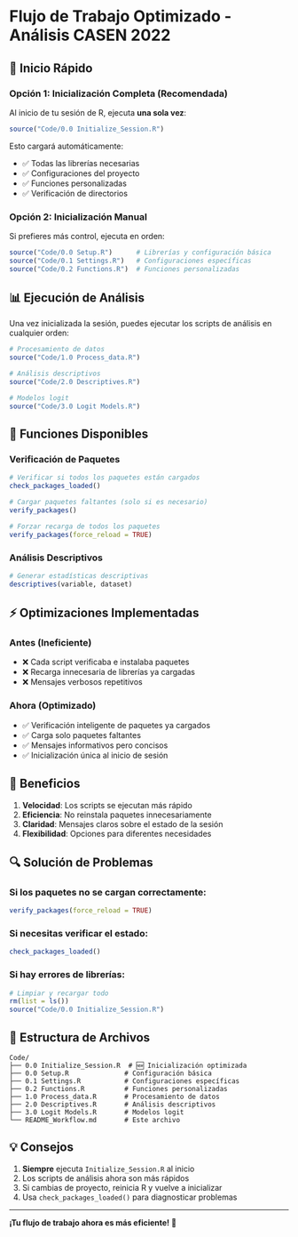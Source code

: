 # Flujo de Trabajo Optimizado - Análisis CASEN 2022

## 🚀 Inicio Rápido

### Opción 1: Inicialización Completa (Recomendada)
Al inicio de tu sesión de R, ejecuta **una sola vez**:

```r
source("Code/0.0 Initialize_Session.R")
```

Esto cargará automáticamente:
- ✅ Todas las librerías necesarias
- ✅ Configuraciones del proyecto
- ✅ Funciones personalizadas
- ✅ Verificación de directorios

### Opción 2: Inicialización Manual
Si prefieres más control, ejecuta en orden:

```r
source("Code/0.0 Setup.R")      # Librerías y configuración básica
source("Code/0.1 Settings.R")   # Configuraciones específicas
source("Code/0.2 Functions.R")  # Funciones personalizadas
```

## 📊 Ejecución de Análisis

Una vez inicializada la sesión, puedes ejecutar los scripts de análisis en cualquier orden:

```r
# Procesamiento de datos
source("Code/1.0 Process_data.R")

# Análisis descriptivos
source("Code/2.0 Descriptives.R")

# Modelos logit
source("Code/3.0 Logit Models.R")
```

## 🔧 Funciones Disponibles

### Verificación de Paquetes
```r
# Verificar si todos los paquetes están cargados
check_packages_loaded()

# Cargar paquetes faltantes (solo si es necesario)
verify_packages()

# Forzar recarga de todos los paquetes
verify_packages(force_reload = TRUE)
```

### Análisis Descriptivos
```r
# Generar estadísticas descriptivas
descriptives(variable, dataset)
```

## ⚡ Optimizaciones Implementadas

### Antes (Ineficiente)
- ❌ Cada script verificaba e instalaba paquetes
- ❌ Recarga innecesaria de librerías ya cargadas
- ❌ Mensajes verbosos repetitivos

### Ahora (Optimizado)
- ✅ Verificación inteligente de paquetes ya cargados
- ✅ Carga solo paquetes faltantes
- ✅ Mensajes informativos pero concisos
- ✅ Inicialización única al inicio de sesión

## 🎯 Beneficios

1. **Velocidad**: Los scripts se ejecutan más rápido
2. **Eficiencia**: No reinstala paquetes innecesariamente
3. **Claridad**: Mensajes claros sobre el estado de la sesión
4. **Flexibilidad**: Opciones para diferentes necesidades

## 🔍 Solución de Problemas

### Si los paquetes no se cargan correctamente:
```r
verify_packages(force_reload = TRUE)
```

### Si necesitas verificar el estado:
```r
check_packages_loaded()
```

### Si hay errores de librerías:
```r
# Limpiar y recargar todo
rm(list = ls())
source("Code/0.0 Initialize_Session.R")
```

## 📁 Estructura de Archivos

```
Code/
├── 0.0 Initialize_Session.R  # 🆕 Inicialización optimizada
├── 0.0 Setup.R              # Configuración básica
├── 0.1 Settings.R           # Configuraciones específicas
├── 0.2 Functions.R          # Funciones personalizadas
├── 1.0 Process_data.R       # Procesamiento de datos
├── 2.0 Descriptives.R       # Análisis descriptivos
├── 3.0 Logit Models.R       # Modelos logit
└── README_Workflow.md       # Este archivo
```

## 💡 Consejos

1. **Siempre** ejecuta `Initialize_Session.R` al inicio
2. Los scripts de análisis ahora son más rápidos
3. Si cambias de proyecto, reinicia R y vuelve a inicializar
4. Usa `check_packages_loaded()` para diagnosticar problemas

---

**¡Tu flujo de trabajo ahora es más eficiente! 🎉** 